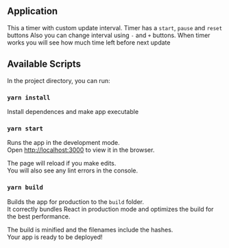## Application
This a timer with custom update interval.
Timer has a <code>start</code>, <code>pause</code> and <code>reset</code> buttons
Also you can change interval using <code>-</code> and <code>+</code> buttons.
When timer works you will see how much time left before next update

## Available Scripts

In the project directory, you can run:

### `yarn install`

Install dependences and make app executable

### `yarn start`

Runs the app in the development mode.<br />
Open [http://localhost:3000](http://localhost:3000) to view it in the browser.

The page will reload if you make edits.<br />
You will also see any lint errors in the console.

### `yarn build`

Builds the app for production to the `build` folder.<br />
It correctly bundles React in production mode and optimizes the build for the best performance.

The build is minified and the filenames include the hashes.<br />
Your app is ready to be deployed!
